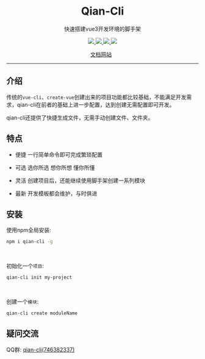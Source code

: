 <h1 align="center">Qian-Cli</h1>
<p align="center">快速搭建vue3开发环境的脚手架</p>
<p align="center">
   <a href="https://www.npmjs.com/package/qian-cli">
    <img src="https://img.shields.io/npm/v/qian-cli.svg">
  </a>
  <a href="https://npmcharts.com/compare/qian-cli?minimal=true">
    <img src="https://img.shields.io/npm/dt/qian-cli.svg">
  </a>
  <a href="https://github.com/vuejs/core">
    <img src="https://img.shields.io/badge/dependencies-vue%E2%89%A53.2.0-green">
  </a>
   <a href="https://github.com/vitejs/vite">
    <img src="https://img.shields.io/badge/devDependencies-vite%E2%89%A53.0.7-green">
  </a>
<p align="center">
  <a href="http://qian-cli.xuanxiaoqian.com">文档网站</a>
  &nbsp;
</p>


---




## 介绍

传统的`vue-cli`、`create-vue`创建出来的项目功能都比较基础，不能满足开发需求，qian-cli在前者的基础上进一步配置，达到创建无需配置即可开发。



qian-cli还提供了快捷生成文件，无需手动创建文件、文件夹。



## 特点

- 便捷 一行简单命令即可完成繁琐配置

- 可选 选你所选 想你所想 懂你所懂

- 灵活 创建项目后，还能继续使用脚手架创建一系列模块

- 最新 开发模板都会维护，与时俱进





## 安装

使用npm全局安装:

~~~sh
npm i qian-cli -g
~~~
<br />

初始化一个`项目`:

~~~sh
qian-cli init my-project
~~~
<br />

创建一个`模块`:

~~~sh
qian-cli create moduleName
~~~





## 疑问交流

QQ群: <a target="_blank" href="https://qm.qq.com/cgi-bin/qm/qr?k=LrFpPFoHAHFikBUJQqKjViRJIY1BH250&jump_from=webapi">qian-cli(746382337)</a>